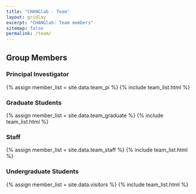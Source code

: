 ```yaml
---
title: "CHANGlab - Team"
layout: gridlay
excerpt: "CHANGlab: Team members"
sitemap: false
permalink: /team/
---
```


## Group Members

### Principal Investigator
{% assign member_list = site.data.team_pi %}
{% include team_list.html %}

### Graduate Students
{% assign member_list = site.data.team_graduate %}
{% include team_list.html %}

### Staff
{% assign member_list = site.data.team_staff %}
{% include team_list.html %}

### Undergraduate Students
{% assign member_list = site.data.visitors %}
{% include team_list.html %}

<br/>

<!--
<div id="alumni">
## Alumni

### Undergraduate Internship

{% for person in site.data.alumni_interns -%}
{%- if prev_year != person.year_begin %}
#### {{ person.year_begin }}
{% else -%}
;
{% endif -%}
{{ person.name }} 
{%- if person.year_begin != person.year_end %}
(–{{ person.year_end }})
{%- endif %}
{%- assign prev_year = person.year_begin -%}
{%- endfor %}
</div>
-->


<script>
$('body').on('click', '.member-list-item[data-href]', function(){
    if (window.location.hash) {
        window.location.hash = $(this).data('href');
    } else {
        window.location.href = $(this).data('href');
    }
})
</script>
